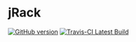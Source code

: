 jRack
=====
[![GitHub version](https://badge.fury.io/gh/kawamanza%2FjRack.svg)](http://badge.fury.io/gh/kawamanza%2FjRack)
[![Travis-CI Latest Build](https://travis-ci.org/kawamanza/jRack.svg?branch=master)](https://travis-ci.org/kawamanza/jRack)
